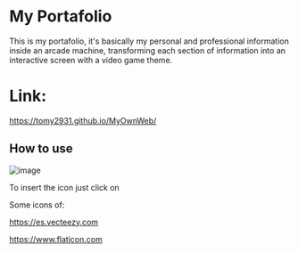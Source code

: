# My Portafolio

This is my portafolio, it's basically my personal and professional information inside an arcade machine, transforming each section of information into an interactive screen with a video game theme.

# Link:

https://tomy2931.github.io/MyOwnWeb/

## How to use

![image](https://github.com/Tomy2931/MyOwnWeb/assets/99775229/05e4da1c-ec8e-44a4-9b4b-9f2f2c5f6e35)

To insert the icon just click on 

Some icons of:

https://es.vecteezy.com

https://www.flaticon.com


